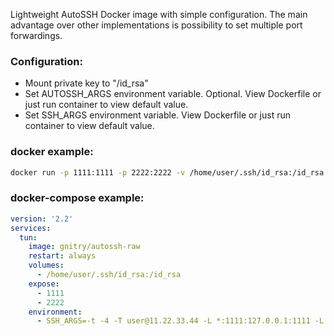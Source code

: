 Lightweight AutoSSH Docker image with simple configuration.
The main advantage over other implementations is possibility to set multiple port forwardings.

### Configuration:

* Mount private key to "/id_rsa"
* Set AUTOSSH_ARGS environment variable. Optional. View Dockerfile or just run container to view default value.
* Set SSH_ARGS environment variable. View Dockerfile or just run container to view default value.

### docker example:

```bash
docker run -p 1111:1111 -p 2222:2222 -v /home/user/.ssh/id_rsa:/id_rsa -e SSH_ARGS="-t -4 -T -L *:1111:127.0.0.1:1111 -L *:2222:127.0.0.1:2222 user@11.22.33.44" gnitry/autossh-raw
```

### docker-compose example:

```YAML
version: '2.2'
services:
  tun:
    image: gnitry/autossh-raw
    restart: always
    volumes:
      - /home/user/.ssh/id_rsa:/id_rsa
    expose:
      - 1111
      - 2222
    environment:
      - SSH_ARGS=-t -4 -T user@11.22.33.44 -L *:1111:127.0.0.1:1111 -L *:2222:127.0.0.1:2222
```
